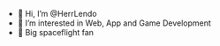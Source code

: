 - 👋 Hi, I’m @HerrLendo
- 👀 I’m interested in Web, App and Game Development
- 🚀 Big spaceflight fan

<!---
HerrLendo/HerrLendo is a ✨ special ✨ repository because its `README.md` (this file) appears on your GitHub profile.
You can click the Preview link to take a look at your changes.
--->
